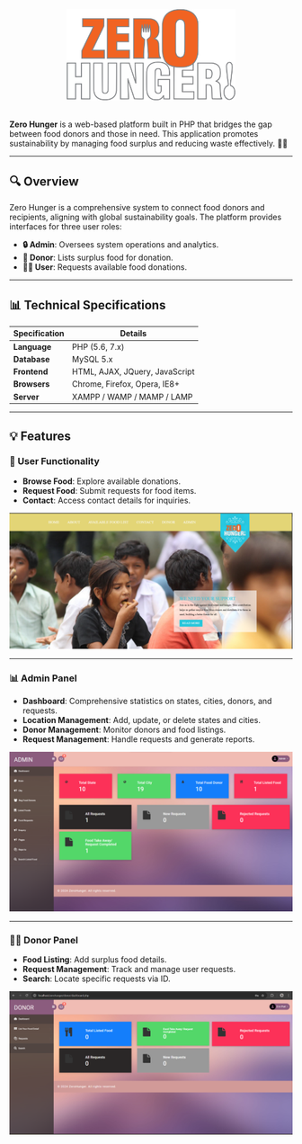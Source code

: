<div style="text-align: center;">
  <img src="SS/logo.svg" alt="Zero Hunger Logo" width="300" />
</div>
</br>

**Zero Hunger** is a web-based platform built in PHP that bridges the gap between food donors and those in need. This application promotes sustainability by managing food surplus and reducing waste effectively. 🌱🍝

---

## 🔍 Overview

Zero Hunger is a comprehensive system to connect food donors and recipients, aligning with global sustainability goals. The platform provides interfaces for three user roles:

- **🔒 Admin**: Oversees system operations and analytics.  
- **🍵 Donor**: Lists surplus food for donation.  
- **🙋‍♂️ User**: Requests available food donations.

---

## 📊 Technical Specifications

| Specification       | Details                                |  
|---------------------|----------------------------------------|  
| **Language**        | PHP (5.6, 7.x)                        |  
| **Database**        | MySQL 5.x                             |  
| **Frontend**        | HTML, AJAX, JQuery, JavaScript         |  
| **Browsers**        | Chrome, Firefox, Opera, IE8+          |  
| **Server**          | XAMPP / WAMP / MAMP / LAMP            |  

---

## 💡 Features

### 🍲 User Functionality
- **Browse Food**: Explore available donations.  
- **Request Food**: Submit requests for food items.  
- **Contact**: Access contact details for inquiries.
    
![Home Page](SS/home_page.png)

---

### 📊 Admin Panel
- **Dashboard**: Comprehensive statistics on states, cities, donors, and requests.  
- **Location Management**: Add, update, or delete states and cities.  
- **Donor Management**: Monitor donors and food listings.  
- **Request Management**: Handle requests and generate reports.

![Admin Dashboard](SS/admin_dashboard.png)

---

### 🧑‍🌾 Donor Panel
- **Food Listing**: Add surplus food details.  
- **Request Management**: Track and manage user requests.  
- **Search**: Locate specific requests via ID.
  
![Donor Dashboard](SS/donor_dashboard.png)

